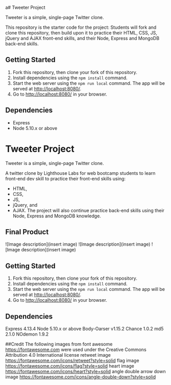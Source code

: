 a# Tweeter Project

Tweeter is a simple, single-page Twitter clone.

This repository is the starter code for the project: Students will fork and clone this repository, then build upon it to practice their HTML, CSS, JS, jQuery and AJAX front-end skills, and their Node, Express and MongoDB back-end skills.

## Getting Started

1. Fork this repository, then clone your fork of this repository.
2. Install dependencies using the `npm install` command.
3. Start the web server using the `npm run local` command. The app will be served at <http://localhost:8080/>.
4. Go to <http://localhost:8080/> in your browser.

## Dependencies

- Express
- Node 5.10.x or above

# Tweeter Project
Tweeter is a simple, single-page Twitter clone.

A twitter clone by Lighthouse Labs for web bootcamp students to learn front-end dev skill to practice their front-end skills using:
- HTML,
- CSS,
- JS,
- jQuery, and 
- AJAX.
The project will also continue practice back-end skills using their Node, Express and MongoDB knowledge.

## Final Product

![Image description](insert image)
![Image description](insert image)
![Image description](insert image)

## Getting Started
1. Fork this repository, then clone your fork of this repository.
2. Install dependencies using the `npm install` command.
3. Start the web server using the `npm run local` command. The app will be served at <http://localhost:8080/>.
4. Go to <http://localhost:8080/> in your browser.

## Dependencies
Express 4.13.4
Node 5.10.x or above
Body-Oarser v1.15.2
Chance 1.0.2
md5 2.1.0
NOdemon 1.9.2

##Credit
The following images from font awesome <https://fontawesome.com> were used under the Creative Commons Attribution 4.0 International license
retweet image <https://fontawesome.com/icons/retweet?style=solid>
flag image <https://fontawesome.com/icons/flag?style=solid>
heart image <https://fontawesome.com/icons/heart?style=solid>
angle double arrow down image <https://fontawesome.com/icons/angle-double-down?style=solid>

